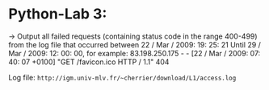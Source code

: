 # Python-Lab 3:
-> Output all failed requests (containing status code in the range 400-499) from the log file that occurred between 22 / Mar / 2009: 19: 25: 21
  Until 29 / Mar / 2009: 12: 00: 00, for example:
83.198.250.175 - - [22 / Mar / 2009: 07: 40: 07 +0100] "GET /favicon.ico HTTP / 1.1" 404

Log file:
`http://igm.univ-mlv.fr/~cherrier/download/L1/access.log`